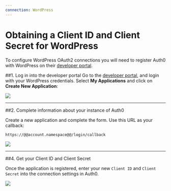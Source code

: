 ```yaml
---
connection: WordPress
---
```


# Obtaining a Client ID and Client Secret for WordPress

To configure WordPress OAuth2 connections you will need to register Auth0 with WordPress on their [developer portal](http://developer.wordpress.com/).

##1. Log in into the developer portal
Go to the [developer portal](http://developer.wordpress.com/), and login with your WordPress credentials. Select __My Applications__ and click on __Create New Application__:

![](@@env.MEDIA_URL@@/articles/connections/social/wordpress/wordpress-devportal-1.png)

---

##2. Complete information about your instance of Auth0

Create a new application and complete the form. Use this URL as your callback:

	https://@@account.namespace@@/login/callback

![](@@env.MEDIA_URL@@/articles/connections/social/wordpress/wordpress-devportal-2.png)

---

##4. Get your Client ID and Client Secret

Once the application is registered, enter your new `Client ID` and `Client Secret` into the connection settings in Auth0.

![](@@env.MEDIA_URL@@/articles/connections/social/wordpress/wordpress-devportal-3.png)
